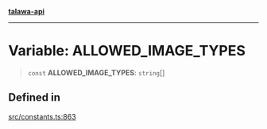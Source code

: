 [**talawa-api**](../../README.md)

***

# Variable: ALLOWED\_IMAGE\_TYPES

> `const` **ALLOWED\_IMAGE\_TYPES**: `string`[]

## Defined in

[src/constants.ts:863](https://github.com/Suyash878/talawa-api/blob/b5a9d8b4a1ea678a3d6f5b710b3721f91a3052fc/src/constants.ts#L863)
